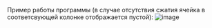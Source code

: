 Пример работы программы (в случае отсутствия сжатия ячейка в соответсвующей колонке отображается пустой):
![image](https://user-images.githubusercontent.com/50108213/158422331-721f8f97-e9d7-43f2-b65d-07008d65cea6.png)
